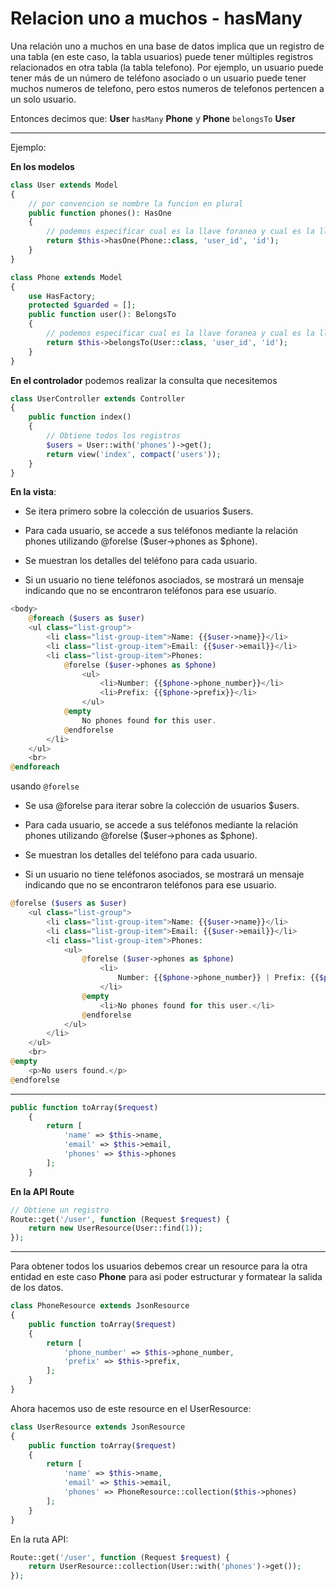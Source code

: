 # Relacion uno a muchos - hasMany

Una relación uno a muchos en una base de datos implica que un registro de una tabla (en este caso, la tabla usuarios) puede tener múltiples registros relacionados en otra tabla (la tabla telefono). Por ejemplo, un usuario puede tener más de un número de teléfono asociado o un usuario puede tener muchos numeros de telefono, pero estos numeros de telefonos pertencen a un solo usuario.

Entonces decimos que: **User** `hasMany` **Phone** y **Phone** `belongsTo` **User**

---

Ejemplo:

**En los modelos**

```php
class User extends Model
{
    // por convencion se nombre la funcion en plural
    public function phones(): HasOne
    {
        // podemos especificar cual es la llave foranea y cual es la llave primaria
        return $this->hasOne(Phone::class, 'user_id', 'id');
    }
}
```

```php
class Phone extends Model
{
    use HasFactory;
    protected $guarded = [];
    public function user(): BelongsTo
    {
        // podemos especificar cual es la llave foranea y cual es la llave primaria
        return $this->belongsTo(User::class, 'user_id', 'id');
    }
}
```

**En el controlador** podemos realizar la consulta que necesitemos

```php
class UserController extends Controller
{
    public function index()
    {
        // Obtiene todos los registros
        $users = User::with('phones')->get();
        return view('index', compact('users'));
    }
}
```

**En la vista**:

- Se itera primero sobre la colección de usuarios $users.

- Para cada usuario, se accede a sus teléfonos mediante la relación phones utilizando @forelse ($user->phones as $phone).

- Se muestran los detalles del teléfono para cada usuario.

- Si un usuario no tiene teléfonos asociados, se mostrará un mensaje indicando que no se encontraron teléfonos para ese usuario.

```php
<body>
    @foreach ($users as $user)
    <ul class="list-group">
        <li class="list-group-item">Name: {{$user->name}}</li>
        <li class="list-group-item">Email: {{$user->email}}</li>
        <li class="list-group-item">Phones:
            @forelse ($user->phones as $phone)
                <ul>
                    <li>Number: {{$phone->phone_number}}</li>
                    <li>Prefix: {{$phone->prefix}}</li>
                </ul>
            @empty
                No phones found for this user.
            @endforelse
        </li>
    </ul>
    <br>
@endforeach
```

usando `@forelse`

- Se usa @forelse para iterar sobre la colección de usuarios $users.

- Para cada usuario, se accede a sus teléfonos mediante la relación phones utilizando @forelse ($user->phones as $phone).

- Se muestran los detalles del teléfono para cada usuario.

- Si un usuario no tiene teléfonos asociados, se mostrará un mensaje indicando que no se encontraron teléfonos para ese usuario.

```php
@forelse ($users as $user)
    <ul class="list-group">
        <li class="list-group-item">Name: {{$user->name}}</li>
        <li class="list-group-item">Email: {{$user->email}}</li>
        <li class="list-group-item">Phones:
            <ul>
                @forelse ($user->phones as $phone)
                    <li>
                        Number: {{$phone->phone_number}} | Prefix: {{$phone->prefix}}
                    </li>
                @empty
                    <li>No phones found for this user.</li>
                @endforelse
            </ul>
        </li>
    </ul>
    <br>
@empty
    <p>No users found.</p>
@endforelse
```

---

```php
public function toArray($request)
    {
        return [
            'name' => $this->name,
            'email' => $this->email,
            'phones' => $this->phones
        ];
    }

```

**En la API Route**

```php
// Obtiene un registro
Route::get('/user', function (Request $request) {
    return new UserResource(User::find(1));
});
```

---

Para obtener todos los usuarios debemos crear un resource para la otra entidad en este caso **Phone** para asi poder estructurar y formatear la salida de los datos.

```php
class PhoneResource extends JsonResource
{
    public function toArray($request)
    {
        return [
            'phone_number' => $this->phone_number,
            'prefix' => $this->prefix,
        ];
    }
}
```

Ahora hacemos uso de este resource en el UserResource:

```php
class UserResource extends JsonResource
{
    public function toArray($request)
    {
        return [
            'name' => $this->name,
            'email' => $this->email,
            'phones' => PhoneResource::collection($this->phones)
        ];
    }
}
```

En la ruta API:

```php
Route::get('/user', function (Request $request) {
    return UserResource::collection(User::with('phones')->get());
});
```

